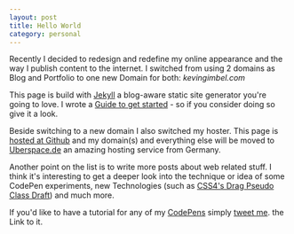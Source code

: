 ```yaml
---
layout: post
title: Hello World
category: personal
---
```


Recently I decided to redesign and redefine my online appearance and the way I publish content to the internet. I switched from using 2 domains as Blog and Portfolio to one new Domain for both: *kevingimbel.com*

This page is build with [Jekyll](http://jekyllrb.com) a blog-aware static site generator you're going to love. I wrote a [Guide to get started](/jekyll-guide/) - so if you consider doing so give it a look.

Beside switching to a new domain I also switched my hoster. This page is [hosted at Github](https://github.com/kevingimbel/kevingimbel.github.io) and my domain(s) and everything else will be moved to [Uberspace.de](http://uberspace.de) an amazing hosting service from Germany.

Another point on the list is to write more posts about web related stuff. I think it's interesting to get a deeper look into the technique or idea of some CodePen experiments, new Technologies (such as [CSS4's Drag Pseudo Class Draft](http://dev.w3.org/csswg/selectors4/#drag-pseudos)) and much more. 

If you'd like to have a tutorial for any of my [CodePens](http://codepen.io/kevingimbel) simply [tweet me](http://twitter.com/_kevinatari). the Link to it.